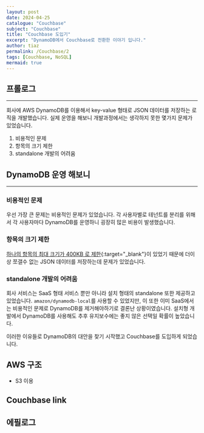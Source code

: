 ```yaml
---
layout: post
date: 2024-04-25
catalogue: "Couchbase"
subject: "Couchbase"
title: "Couchbase 도입기"
excerpt: "DynamoDB에서 Couchbase로 전환한 이야기 입니다."
author: tiaz
permalink: /Couchbase/2
tags: [Couchbase, NoSQL]
mermaid: true
---
```


## 프롤로그

---

회사에 AWS DynamoDB를 이용해서 key-value 형태로 JSON 데이터를 저장하는 로직을 개발했습니다. 실제 운영을 해보니 개발과정에서는 생각하지 못한 몇가지 문제가 있었습니다.

1. 비용적인 문제
2. 항목의 크기 제한
3. standalone 개발의 어려움

## DynamoDB 운영 해보니

---

### 비용적인 문제

우선 가장 큰 문제는 비용적인 문제가 있었습니다. 각 사용자별로 테넌트를 분리를 위해서 각 사용자마다 DynamoDB를 운영하니 굉장히 많은 비용이 발생했습니다.

### 항목의 크기 제한

[하나의 항목의 최대 크기가 400KB 로 제한](https://docs.aws.amazon.com/ko_kr/amazondynamodb/latest/developerguide/ServiceQuotas.html#limits-data-types){:target="_blank"}이 있었기 때문에 더이상 쪼갤수 없는 JSON 데이터를 저장하는데 문제가 있었습니다.

### standalone 개발의 어려움

회사 서비스는 SaaS 형태 서비스 뿐만 아니라 설치 형태의 standalone 또한 제공하고 있었습니다. `amazon/dynamodb-local`를 사용할 수 있었지만, 이 또한 이미 SaaS에서는 비용적인 문제로 DynamoDB를 제거해야하기로 결론난 상황이였습니다. 설치형 개발에서 DynamoDB를 사용해도 추후 유지보수에는 좋지 않은 선택일 확률이 높았습니다.

이러한 이유들로 DynamoDB의 대안을 찾기 시작했고 Couchbase를 도입하게 되었습니다.

## AWS 구조

- S3 이용

## Couchbase link

## 에필로그

